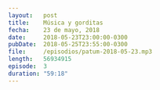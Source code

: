 ```yaml
---
layout:   post
title:    Música y gorditas
fecha:    23 de mayo, 2018
date:     2018-05-23T23:00:00-0300
pubDate:  2018-05-25T23:55:00-0300
file:     /episodios/patum-2018-05-23.mp3
length:   56934915
episode:  3
duration: "59:18"
---
```

